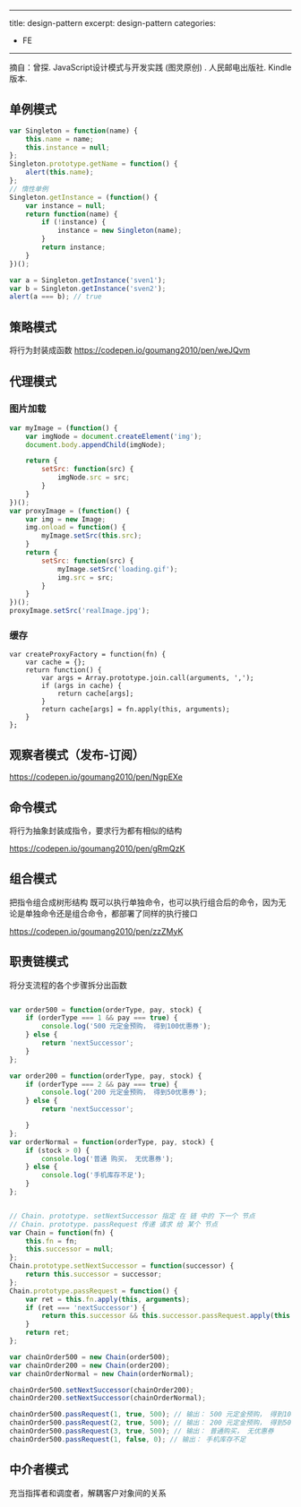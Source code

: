 
---
title: design-pattern
excerpt: design-pattern
categories: 
- FE
---

摘自：曾探. JavaScript设计模式与开发实践 (图灵原创) . 人民邮电出版社. Kindle 版本. 

## 单例模式

```js
var Singleton = function(name) {
	this.name = name;
	this.instance = null;
};
Singleton.prototype.getName = function() {
	alert(this.name);
};
// 惰性单例
Singleton.getInstance = (function() {
	var instance = null;
	return function(name) {
		if (!instance) {
			instance = new Singleton(name);
		}
		return instance;
	}
})();

var a = Singleton.getInstance('sven1');
var b = Singleton.getInstance('sven2');
alert(a === b); // true
```

## 策略模式

将行为封装成函数
https://codepen.io/goumang2010/pen/weJQvm

## 代理模式

### 图片加载
```js
var myImage = (function() {
	var imgNode = document.createElement('img');
	document.body.appendChild(imgNode);

	return {
		setSrc: function(src) {
			imgNode.src = src;
		}
	}
})();
var proxyImage = (function() {
	var img = new Image;
	img.onload = function() {
		myImage.setSrc(this.src);
	}
	return {
		setSrc: function(src) {
			myImage.setSrc('loading.gif');
			img.src = src;
		}
	}
})();
proxyImage.setSrc('realImage.jpg');
```

### 缓存

```
var createProxyFactory = function(fn) {
	var cache = {};
	return function() {
		var args = Array.prototype.join.call(arguments, ',');
		if (args in cache) {
			return cache[args];
		}
		return cache[args] = fn.apply(this, arguments);
	}
};
```

## 观察者模式（发布-订阅）

https://codepen.io/goumang2010/pen/NgpEXe

## 命令模式

将行为抽象封装成指令，要求行为都有相似的结构

https://codepen.io/goumang2010/pen/gRmQzK

## 组合模式

把指令组合成树形结构 既可以执行单独命令，也可以执行组合后的命令，因为无论是单独命令还是组合命令，都部署了同样的执行接口

https://codepen.io/goumang2010/pen/zzZMyK

## 职责链模式

将分支流程的各个步骤拆分出函数

```js

var order500 = function(orderType, pay, stock) {
	if (orderType === 1 && pay === true) {
		console.log('500 元定金预购， 得到100优惠券');
	} else {
		return 'nextSuccessor'; 
	}
};

var order200 = function(orderType, pay, stock) {
	if (orderType === 2 && pay === true) {
		console.log('200 元定金预购， 得到50优惠券');
	} else {
		return 'nextSuccessor';

	}
};
var orderNormal = function(orderType, pay, stock) {
	if (stock > 0) {
		console.log('普通 购买， 无优惠券');
	} else {
		console.log('手机库存不足');
	}
};


// Chain. prototype. setNextSuccessor 指定 在 链 中的 下一个 节点 
// Chain. prototype. passRequest 传递 请求 给 某个 节点 
var Chain = function(fn) {
	this.fn = fn;
	this.successor = null;
};
Chain.prototype.setNextSuccessor = function(successor) {
	return this.successor = successor;
};
Chain.prototype.passRequest = function() {
	var ret = this.fn.apply(this, arguments);
	if (ret === 'nextSuccessor') {
		return this.successor && this.successor.passRequest.apply(this.successor, arguments);
	}
	return ret;
};

var chainOrder500 = new Chain(order500);
var chainOrder200 = new Chain(order200);
var chainOrderNormal = new Chain(orderNormal);

chainOrder500.setNextSuccessor(chainOrder200);
chainOrder200.setNextSuccessor(chainOrderNormal);

chainOrder500.passRequest(1, true, 500); // 输出： 500 元定金预购， 得到100优惠券 
chainOrder500.passRequest(2, true, 500); // 输出： 200 元定金预购， 得到50优惠 券 
chainOrder500.passRequest(3, true, 500); // 输出： 普通购买， 无优惠券 
chainOrder500.passRequest(1, false, 0); // 输出： 手机库存不足
```

## 中介者模式

充当指挥者和调度者，解耦客户对象间的关系